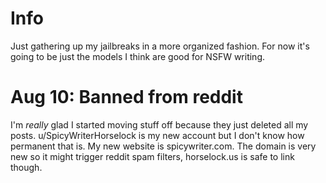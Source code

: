 # Info
Just gathering up my jailbreaks in a more organized fashion. For now it's going to be just the models I think are good for NSFW writing. 

# Aug 10: Banned from reddit
I'm _really_ glad I started moving stuff off because they just deleted all my posts. u/SpicyWriterHorselock is my new account but I don't know how permanent that is. My new website is spicywriter.com. The domain is very new so it might trigger reddit spam filters, horselock.us is safe to link though.
